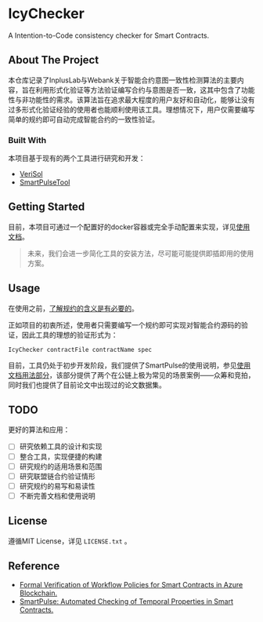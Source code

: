 # IcyChecker
A Intention-to-Code consistency checker for  Smart Contracts.

## About The Project

本仓库记录了InplusLab与Webank关于智能合约意图一致性检测算法的主要内容，旨在利用形式化验证等方法验证编写合约与意图是否一致，这其中包含了功能性与非功能性的需求。该算法旨在追求最大程度的用户友好和自动化，能够让没有过多形式化验证经验的使用者也能顺利使用该工具。理想情况下，用户仅需要编写简单的规约即可自动完成智能合约的一致性验证。

### Built With

本项目基于现有的两个工具进行研究和开发：

* [VeriSol](https://github.com/utopia-group/verisol)
* [SmartPulseTool](https://github.com/utopia-group/SmartPulseTool/tree/master)

## Getting Started

目前，本项目可通过一个配置好的docker容器或完全手动配置来实现，详见[使用文档](https://veriinplus.github.io/IcyChecker)。

> 未来，我们会进一步简化工具的安装方法，尽可能可能提供即插即用的使用方案。

## Usage

在使用之前，[了解规约的含义是有必要的](https://veriinplus.github.io/IcyChecker/#/spec)。

正如项目的初衷所述，使用者只需要编写一个规约即可实现对智能合约源码的验证，因此工具的理想的验证形式为：

```
IcyChecker contractFile contractName spec
```

目前，工具仍处于初步开发阶段，我们提供了SmartPulse的使用说明，参见[使用文档用法部分](https://veriinplus.github.io/IcyChecker/#/?id=usage)，该部分提供了两个在公链上极为常见的场景案例——众筹和竞拍，同时我们也提供了目前论文中出现过的论文数据集。

## TODO

更好的算法和应用：

- [ ] 研究依赖工具的设计和实现
- [ ] 整合工具，实现便捷的构建
- [ ] 研究规约的适用场景和范围
- [ ] 研究联盟链合约验证情形
- [ ] 研究规约的易写和易读性
- [ ] 不断完善文档和使用说明

## License

遵循MIT License，详见 `LICENSE.txt` 。
## Reference

* [Formal Verification of Workflow Policies for Smart Contracts in Azure Blockchain.](https://doi.org/10.1007/978-3-030-41600-3_7)
* [SmartPulse: Automated Checking of Temporal Properties in Smart Contracts.](https://doi.org/10.1109/SP40001.2021.00085)
